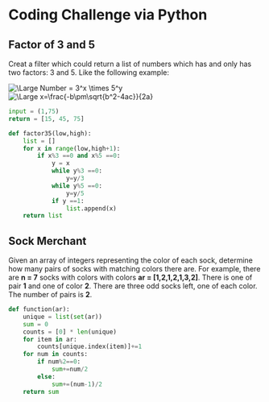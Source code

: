 # Coding Challenge via Python

## Factor of 3 and 5

Creat a filter which could return a list of numbers which has and only has two factors: 3 and 5. Like the following example: 

<img src="https://latex.codecogs.com/svg.latex?\Large&space;Number=3^x\times5^y" title="\Large Number = 3^x \times 5^y"/>

<img src="https://latex.codecogs.com/svg.latex?\Large&space;x=\frac{-b\pm\sqrt{b^2-4ac}}{2a}" title="\Large x=\frac{-b\pm\sqrt{b^2-4ac}}{2a}" />


```python
input = (1,75)
return = [15, 45, 75]
```

```python
def factor35(low,high):
    list = []
    for x in range(low,high+1):
        if x%3 ==0 and x%5 ==0:
            y = x
            while y%3 ==0:
                y=y/3
            while y%5 ==0:
                y=y/5
            if y ==1:
                list.append(x)
    return list
```

## Sock Merchant

Given an array of integers representing the color of each sock, determine how many pairs of socks with matching colors there are. For example, there are **n = 7** socks with colors with colors **ar = [1,2,1,2,1,3,2]**. There is one of pair **1** and one of color **2**. There are three odd socks left, one of each color. The number of pairs is **2**.

```python
def function(ar):
    unique = list(set(ar))
    sum = 0
    counts = [0] * len(unique)
    for item in ar:
        counts[unique.index(item)]+=1
    for num in counts:
        if num%2==0:
            sum+=num/2
        else:
            sum+=(num-1)/2
    return sum
```



